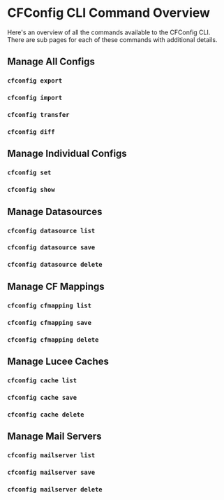 # CFConfig CLI Command Overview

Here's an overview of all the commands available to the CFConfig CLI.  There are sub pages for each of these commands with additional details.

## Manage All Configs

### `cfconfig export`

### `cfconfig import`

### `cfconfig transfer`

### `cfconfig diff`

## Manage Individual Configs

### `cfconfig set`

### `cfconfig show`

## Manage Datasources

### `cfconfig datasource list`

### `cfconfig datasource save`

### `cfconfig datasource delete`

## Manage CF Mappings

### `cfconfig cfmapping list`

### `cfconfig cfmapping save`

### `cfconfig cfmapping delete`

## Manage Lucee Caches

### `cfconfig cache list`

### `cfconfig cache save`

### `cfconfig cache delete`

## Manage Mail Servers

### `cfconfig mailserver list`

### `cfconfig mailserver save`

### `cfconfig mailserver delete`